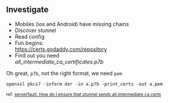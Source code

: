 ##  Investigate

* Mobiles (ios and Android) have missing chains
* Discover stunnel
* Read config
* Fun begins:  
  https://certs.godaddy.com/repository
* Find out you need  
  *all_intermediate_ca_certificates.p7b*

Oh great, `p7b`, not the right format, we need `pem`

    openssl pkcs7 -inform der -in a.p7b -print_certs -out a.pem

<small>ref: [serverfault: How do I ensure that stunnel sends all intermediate ca certs](http://serverfault.com/questions/254795/how-do-i-ensure-that-stunnel-sends-all-intermediate-ca-certs)</small>
